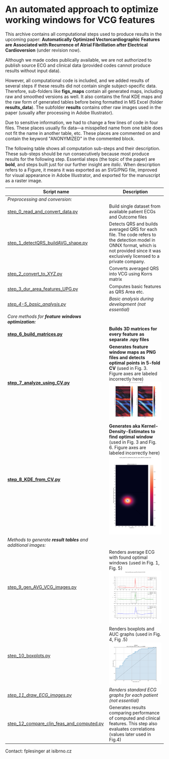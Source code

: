 # An automated approach to optimize working windows for VCG features 


This archive contains all computational steps used to produce results in the upcoming paper: 
**Automatically Optimized Vectorcardiographic Features are Associated with Recurrence of Atrial Fibrillation after Electrical Cardioversion** (under revision now).

Although we made codes publically available, we are not authorized to publish source ECG and clinical data (provided codes cannot produce results without input data).

However, all computational code is included, and we added results of several steps if these results did not contain single subject-specific data.
Therefore, sub-folders like **figs_maps** contain all generated maps, including raw and smoothed versions as well. 
It also contains the final KDE maps and the raw form of generated tables before being formatted in MS Excel (folder **results_data**).
The subfolder **results** contains other raw images used in the paper (usually after processing in Adobe Illustrator).

Due to sensitive information, we had to change a few lines of code in four files. These places usually fix data—a misspelled name from one table does not fit the name in another table, etc. These places are commented on and contain the keyword "ANONYMIZED" in the commented block.  

The following table shows all computation sub-steps and their description. These sub-steps should be run consecutively because most produce results
for the following step. Essential steps (the topic of the paper) are **bold**, and steps built just for our further insight are _italic_. 
When description refers to a Figure, it means it was exported as an SVG/PNG file, improved for visual appearance in Adobe Illustrator, and exported for the manuscript as a raster image.  

| Script name                                                                            | Description                                                                                                                                                                                                      |
|----------------------------------------------------------------------------------------|------------------------------------------------------------------------------------------------------------------------------------------------------------------------------------------------------------------|
| _Preprocessing and conversion:_                                                        |                                                                                                                                                                                                                  |
| [step_0_read_and_convert_data.py](step_0_read_and_convert_data.py)                     | Build single dataset from available patient ECGs and Outcome files                                                                                                                                               |
| [step_1_detectQRS_buildAVG_shape.py](step_1_detectQRS_buildAVG_shape.py)               | Detects QRS and builds averaged QRS for each file. The code refers to the detection model in ONNX format, which is not provided since it was exclusively licensed to a private company.                          | 
| [step_2_convert_to_XYZ.py](step_2_convert_to_XYZ.py)                                   | Converts averaged QRS into VCG using Korrs matrix                                                                                                                                                                |  
| [step_3_dur_area_features_UPG.py](step_3_dur_area_features_UPG.py)                     | Computes basic features as QRS Area etc.                                                                                                                                                                         |
| _[step_4-5_basic_analysis.py](step_4-5_basic_analysis.py)_                             | _Basic analysis during development (not essential)_                                                                                                                                                              |
| _Core methods for **feature windows optimization:**_                                   |                                                                                                                                                                                                                  |
| **[step_6_build_matrices.py](step_6_build_matrices.py)**                               | **Builds 3D matrices for every feature as separate .npy files**                                                                                                                                                  |
| **[step_7_analyze_using_CV.py](step_7_analyze_using_CV.py)**                           | **Generates feature window maps as PNG files and detects optimal points in 5-fold CV** (used in Fig. 3. Figure axes are labeled incorrectly here)  ![](CV_SMOOTH_dYMean_1_AUCData_85_cases_SMOOTH_median10.png) |
| **[step_8_KDE_from_CV.py](step_8_KDE_from_CV.py)**                                     | **Generates aka Kernel-Density-Estimates to find optimal window** (used in Fig. 3 and Fig. 6. Figure axes are labeled incorrectly here)  ![](KDE_dYMean.png)                                                     |
| _Methods to generate **result tables** and additional images:_                          |                                                                                                                                                                                                                  |
| [step_9_gen_AVG_VCG_images.py](step_9_gen_AVG_VCG_images.py)                           | Renders average ECG with found optimal windows (used in Fig. 1, Fig. 5)   ![](detail_Zsumf_84_cases.png)                                                                                                         |
| [step_10_boxplots.py](step_10_boxplots.py)                                             | Renders boxplots and AUC graphs (used in Fig. 4, Fig .5)   ![](AUC_dYMean.png)                                                                                                                                   |
| _[step_11_draw_ECG_images.py](step_11_draw_ECG_images.py)_                             | _Renders standard ECG graphs for each patient (not essential)_                                                                                                                                                   |
| [step_12_compare_clin_feas_and_computed.py](step_12_compare_clin_feas_and_computed.py) | Generates results comparing performance of computed and clinical features. This step also evaluates correlations (values later used in Fig.4)                                                                    |

Contact: fplesinger at isibrno.cz
